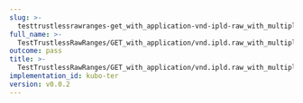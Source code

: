```yaml
---
slug: >-
  testtrustlessrawranges-get_with_application-vnd-ipld-raw_with_multiple_range_request_includes_correct_bytes-header_content-range
full_name: >-
  TestTrustlessRawRanges/GET_with_application/vnd.ipld.raw_with_multiple_range_request_includes_correct_bytes/Header_Content-Range
outcome: pass
title: >-
  TestTrustlessRawRanges/GET_with_application/vnd.ipld.raw_with_multiple_range_request_includes_correct_bytes/Header_Content-Range
implementation_id: kubo-ter
version: v0.0.2
---
```


